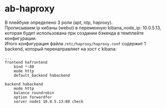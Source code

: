 # ab-haproxy

В плейбуке определено 3 роли (apt, ntp, haproxy).  
Прописываем ip кибаны (webui) в переменную kibana_node_ip: 10.0.5.13, которая будет использована при создании бэкенда в темплейте конфигурации.  
Итого конфигурация файла `/etc/haproxy/haproxy.conf` содержит 1 backend, который перенаправляет на хост с kibana:  
```
...
frontend hafrontend
    bind *:80
    mode http
    default_backend habackend

backend habackend
    mode http
    balance roundrobin
    option forwardfor
    server node1 10.0.5.13:80 check
```
